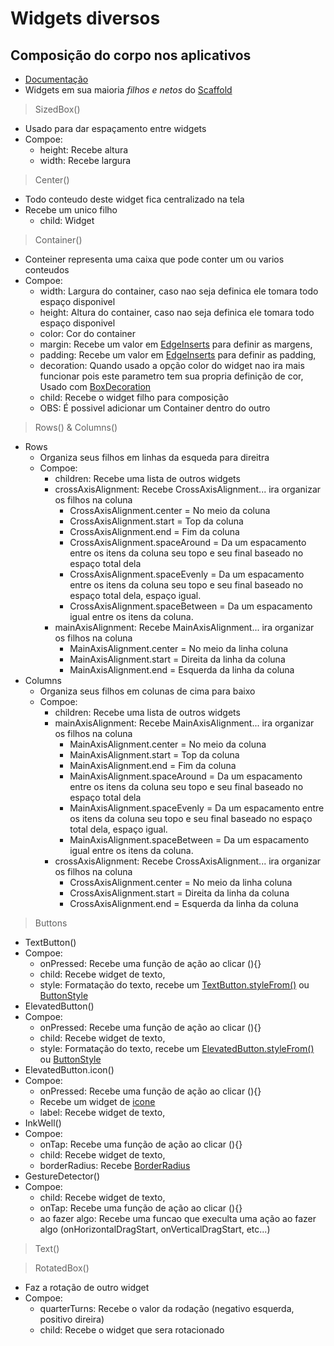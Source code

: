 # Widgets diversos
## Composição do corpo nos aplicativos

-   [Documentação](https://docs.flutter.dev/reference/widgets)
-   Widgets em sua maioria *filhos e netos* do [Scaffold](Scaffold.md)
>SizedBox()
-   Usado para dar espaçamento entre widgets
-   Compoe:
    -   height: Recebe altura
    -   width: Recebe largura
>Center()
-  Todo conteudo deste widget fica centralizado na tela
-  Recebe um unico filho
    - child: Widget
>Container()
-   Conteiner representa uma caixa que pode conter um ou varios conteudos
- Compoe:
    -   width: Largura do container, caso nao seja definica ele tomara todo espaço disponivel
    -   height: Altura do container, caso nao seja definica ele tomara todo espaço disponivel
    -   color: Cor do container
    -   margin: Recebe um valor em [EdgeInserts](./WidgetsTree.md) para definir as margens,
    -   padding: Recebe um valor em [EdgeInserts](./WidgetsTree.md) para definir as padding,
    -   decoration: Quando usado a opção color do widget nao ira mais funcionar pois este parametro tem sua propria definição de cor, Usado com [BoxDecoration](./WidgetsTree.md#BoxDecoration)
    -   child: Recebe o widget filho para composição
    -   OBS: É possivel adicionar um Container dentro do outro
>Rows() & Columns()
- Rows
    -   Organiza seus filhos em linhas da esqueda para direitra
    -   Compoe:
        - children: Recebe uma lista de outros widgets 
        -   crossAxisAlignment: Recebe CrossAxisAlignment... ira organizar os filhos na coluna
            -   CrossAxisAlignment.center = No meio da coluna
            -   CrossAxisAlignment.start = Top da coluna
            -   CrossAxisAlignment.end = Fim da coluna
            -   CrossAxisAlignment.spaceAround = Da um espacamento entre os itens da coluna seu topo e seu final baseado no espaço total dela
            -   CrossAxisAlignment.spaceEvenly = Da um espacamento entre os itens da coluna seu topo e seu final baseado no espaço total dela, espaço igual.
            -   CrossAxisAlignment.spaceBetween = Da um espacamento igual entre os itens da coluna.
        -   mainAxisAlignment: Recebe MainAxisAlignment... ira organizar os filhos na coluna
            -   MainAxisAlignment.center = No meio da linha coluna
            -   MainAxisAlignment.start = Direita da linha da coluna
            -   MainAxisAlignment.end = Esquerda da linha da coluna
- Columns
    -   Organiza seus filhos em colunas de cima para baixo
    -   Compoe:
        -   children: Recebe uma lista de outros widgets 
        -   mainAxisAlignment: Recebe MainAxisAlignment... ira organizar os filhos na coluna
            -   MainAxisAlignment.center = No meio da coluna
            -   MainAxisAlignment.start = Top da coluna
            -   MainAxisAlignment.end = Fim da coluna
            -   MainAxisAlignment.spaceAround = Da um espacamento entre os itens da coluna seu topo e seu final baseado no espaço total dela
            -   MainAxisAlignment.spaceEvenly = Da um espacamento entre os itens da coluna seu topo e seu final baseado no espaço total dela, espaço igual.
            -   MainAxisAlignment.spaceBetween = Da um espacamento igual entre os itens da coluna.
        -   crossAxisAlignment: Recebe CrossAxisAlignment... ira organizar os filhos na coluna
            -   CrossAxisAlignment.center = No meio da linha coluna
            -   CrossAxisAlignment.start = Direita da linha da coluna
            -   CrossAxisAlignment.end = Esquerda da linha da coluna
>Buttons
-   TextButton()
-   Compoe:
    -   onPressed: Recebe uma função de ação ao clicar (){}
    -   child: Recebe widget de texto,
    -   style: Formatação do texto, recebe um [TextButton.styleFrom()](./WidgetsTree.md#TextButton.styleFrom()) ou [ButtonStyle](./WidgetsTree.md#ButtonStyle)
-   ElevatedButton()
-   Compoe:
    -   onPressed: Recebe uma função de ação ao clicar (){}
    -   child: Recebe widget de texto,
    -   style: Formatação do texto, recebe um [ElevatedButton.styleFrom()](./WidgetsTree.md#ElevatedButton.styleFrom()) ou [ButtonStyle](./WidgetsTree.md#ButtonStyle)
-   ElevatedButton.icon()
-   Compoe:
    -   onPressed: Recebe uma função de ação ao clicar (){}
    -   Recebe um widget de [icone](WidgetsTree.md#Icons)
    -   label: Recebe widget de texto,
-   InkWell()
-   Compoe:
    -   onTap: Recebe uma função de ação ao clicar (){}
    -   child: Recebe widget de texto,
    -   borderRadius: Recebe [BorderRadius](./WidgetsTree.md#BorderRadius)
-   GestureDetector()
-   Compoe:
    -   child: Recebe widget de texto,
    -   onTap: Recebe uma função de ação ao clicar (){}
    -   ao fazer algo: Recebe uma funcao que execulta uma ação ao fazer algo (onHorizontalDragStart, onVerticalDragStart, etc...)

>Text()

>RotatedBox()
-   Faz a rotação de outro widget
-   Compoe:
    -   quarterTurns: Recebe o valor da rodação (negativo esquerda, positivo direira)
    -   child: Recebe o widget que sera rotacionado